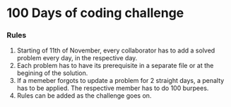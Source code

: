 # 100 Days of coding challenge

### Rules
1. Starting of 11th of November, every collaborator has to add a solved problem every day, in the respective day.
2. Each problem has to have its prerequisite in a separate file or at the begining of the solution.
3. If a memeber forgots to update a problem for 2 straight days, a penalty has to be applied. The respective member has to do 100 burpees.
4. Rules can be added as the challenge goes on.
